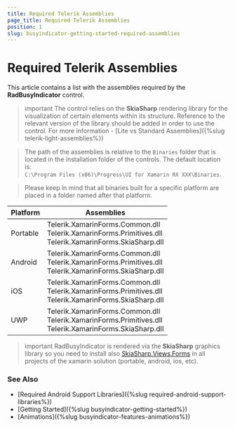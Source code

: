 ```yaml
---
title: Required Telerik Assemblies
page_title: Required Telerik Assemblies
position: 1
slug: busyindicator-getting-started-required-assemblies
---
```


# Required Telerik Assemblies

This article contains a list with the assemblies required by the **RadBusyIndicator** control.

>important The control relies on the **SkiaSharp** rendering library for the visualization of certain elements within its structure. Reference to the relevant version of the library should be added in order to use the control. For more information - [Lite vs Standard Assemblies]({%slug telerik-light-assemblies%})

> The path of the assemblies is relative to the `Binaries` folder that is located in the installation folder of the controls. The default location is:  
> `C:\Program Files (x86)\Progress\UI for Xamarin RX XXX\Binaries`.

> Please keep in mind that all binaries built for a specific platform are placed in a folder named after that platform.

| Platform | Assemblies |
| -------- | ---------- |
| Portable | Telerik.XamarinForms.Common.dll <br/> Telerik.XamarinForms.Primitives.dll <br/> Telerik.XamarinForms.SkiaSharp.dll |
| Android  | Telerik.XamarinForms.Common.dll <br/> Telerik.XamarinForms.Primitives.dll <br/> Telerik.XamarinForms.SkiaSharp.dll |
| iOS      | Telerik.XamarinForms.Common.dll <br/> Telerik.XamarinForms.Primitives.dll <br/> Telerik.XamarinForms.SkiaSharp.dll |
| UWP      | Telerik.XamarinForms.Common.dll <br/> Telerik.XamarinForms.Primitives.dll <br/> Telerik.XamarinForms.SkiaSharp.dll |

>important RadBusyIndicator is rendered via the **SkiaSharp** graphics library so you need to install also [SkiaSharp.Views.Forms](https://www.nuget.org/packages/SkiaSharp.Views.Forms) in all projects of the xamarin solution (portable, android, ios, etc). 

### See Also

- [Required Android Support Libraries]({%slug required-android-support-libraries%})
- [Getting Started]({%slug busyindicator-getting-started%})
- [Animations]({%slug busyindicator-features-animations%})
